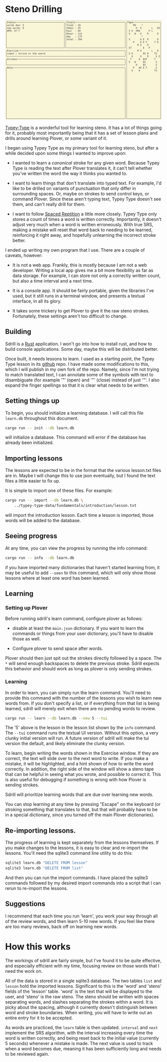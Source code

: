 # Steno Drilling

![Drill example](img/sdrill-learn.png)

[Typey-Type](https://didoesdigital.com/typey-type/) is a wonderful
tool for learning steno.  It has a lot of things going for it,
probably most importantly being that it has a set of lesson plans and
drills around learning Plover, or some variant of it.

I began using Typey Type as my primary tool for learning steno, but
after a while decided upon some things I wanted to improve upon:

  - I wanted to learn a _canonical_ stroke for any given word.
    Because Typey Type is reading the text after Plover translates it,
    it can't tell whether you've written the word the way it thinks
    you wanted to.

  - I want to learn things that don't translate into typed text.  For
    example, I'd like to be drilled on variants of punctuation that
    only differ in surrounding spaces.  Or, maybe on strokes to
    send control keys, or command Plover.  Since these aren't typing
    text, Typey Type doesn't see them, and can't really drill for
    them.

  - I want to follow
    [Spaced Reptition](https://en.wikipedia.org/wiki/Spaced_repetition)
    a little more closely.  Typey Type only stores a count of times a
    word is written correctly.  Importantly, it doesn't adjust very
    much when a word is written erroneously.  With true SRS, making a
    mistake will reset that word back to needing to be learned,
    reinforcing it right away, and hopefully unlearning the incorrect
    stroke better.

I ended up writing my own program that I use.  There are a couple of
caveats, however:

  - It is not a web app.  Frankly, this is mostly because I am not a
    web developer.  Writing a local app gives me a bit more
    flexibility as far as data storage.  For example, I can store not
    only a correctly written count, but also a time interval and a
    next time.

  - It is a console app.  It should be fairly portable, given the
    libraries I've used, but it still runs in a terminal window, and
    presents a textual interface, in all its glory.

  - It takes some trickery to get Plover to give it the raw steno
    strokes.  Fortunately, these settings aren't too difficult to
    change.

## Building

Sdrill is a [Rust](https://www.rust-lang.org/) application.  I won't
go into how to install rust, and how to build console applications.
Some day, maybe this will be distributed better.

Once built, it needs lessons to learn.  I used as a starting point,
the Typey Type lesson in its
[github](https://github.com/didoesdigital/typey-type-data) repo.  I
have made some modifications to this, which I will publish in my own
fork of the repo. Namely, since I'm not trying to match translated
text, I can annotate some of the symbols with text to disambiguate
(for example '"' (open) and '"' (close) instead of just '"'.  I also
expand the finger spellings so that it is clear what needs to be
written.

## Setting things up

To begin, you should initialize a learning database.  I will call this
file `learn.db` throughout this document.

```sh
cargo run -- init --db learn.db
```

will initialize a database.  This command will error if the database
has already been initialized.

## Importing lessons

The lessons are expected to be in the format that the various
lesson.txt files are in.  Maybe I will change this to use json
eventually, but I found the text files a little easier to fix up.

It is simple to import one of these files.  For example:

```sh
cargo run -- import --db learn.db \
    ../typey-type-data/fundamentals/introduction/lesson.txt
```

will import the introduction lesson.  Each time a lesson is imported,
those words will be added to the database.

## Seeing progress

At any time, you can view the progress by running the info command:

```sh
cargo run -- info --db learn.db
```

if you have imported many dictionaries that haven't started learning
from, it may be useful to add `--seen` to this command, which will
only show those lessons where at least one word has been learned.

## Learning

### Setting up Plover

Before running sdrill's learn command, configure plover as follows:

  - disable at least the `main.json` dictionary.  If you want to learn
    the commands or things from your user dictionary, you'll have to
    disable those as well.

  - Configure plover to send space after words.

Plover should then just spit out the strokes directly followed by a
space.  The `*` will send enough backspaces to delete the previous
stroke.  Sdrill expects this behavior and should work as long as
plover is only sending strokes.

### Learning

In order to learn, you can simply run the learn command.  You'll need
to provide this command with the number of the lessons you wish to
learn new words from.  If you don't specify a list, or if everything
from that list is being learned, sdrill will merely exit when there
are no pending words to review.

```sh
cargo run -- learn --db learn.db --new 5 --tui
```

The '5' above is the lesson in the lesson list shown by the `info`
command.  The `--tui` command runs the textual UI version.  Without
this option, a very clunky initial version will run.  A future version
of sdrill will make the tui version the default, and likely eliminate
the clunky version.

To learn, begin writing the words shown in the Exercise window.  If
they are correct, the text will slide over to the next word to write.
If you make a mistake, it will be highlighted, and a hint shown of how
to write the word correctly.  In addition, the right side of the
window will show a steno tape that can be helpful in seeing what you
wrote, and possible to correct it.  This is also useful for debugging
if something is wrong with how Plover is sending strokes.

Sdrill will prioritize learning words that are due over learning new
words.

You can stop learning at any time by pressing "Escape" on the
keyboard (or stroking something that translates to that, but that will
probably have to be in a special dictionary, since you turned off the
main Plover dictionaries).

## Re-importing lessons.

The progress of learning is kept separately from the lessons
themselves.  If you make changes to the lessons, it is easy to clear
and re-import the lessons.  You'll need the sqlite3 command line
utility to do this:

```sh
sqlite3 learn.db "DELETE FROM lesson"
sqlite3 learn.db "DELETE FROM list"
```

And then you can run the import commands.  I have placed the sqlite3
commands followed by my desired import commands into a script that I
can rerun to re-import the lessons.

## Suggestions

I recommend that each time you run 'learn', you work your way through
all of the review words, and then learn 5-10 new words.  If you feel
like there are too many reviews, back off on learning new words.

# How this works

The workings of sdrill are fairly simple, but I've found it to be
quite effective, and especially efficient with my time, focusing
review on those words that I need the work on.

All of the data is stored in a single sqlite3 database.  The two
tables `list` and `lesson` hold the imported lessons.  Significant to
this is the 'word' and 'steno' fields of the 'lesson' table.  'word'
is the text that will be displayed to the user, and 'steno' is the raw
steno.  The steno should be written with spaces separating words, and
slashes separating the strokes within a word.  It is picky about the
spacing, although it currently doesn't distinguish between word and
stroke boundaries.  When writing, you will have to write out an entire
entry for it to be accepted.

As words are practiced, the `learn` table is then updated.  `interval`
and `next` implement the SRS algorithm, with the interval increasing
every time the word is written correctly, and being reset back
to the initial value (currently 5 seconds) whenever a mistake is made.
The next value is used to track when a word becomes due, meaning it
has been sufficiently long and needs to be reviewed again.
